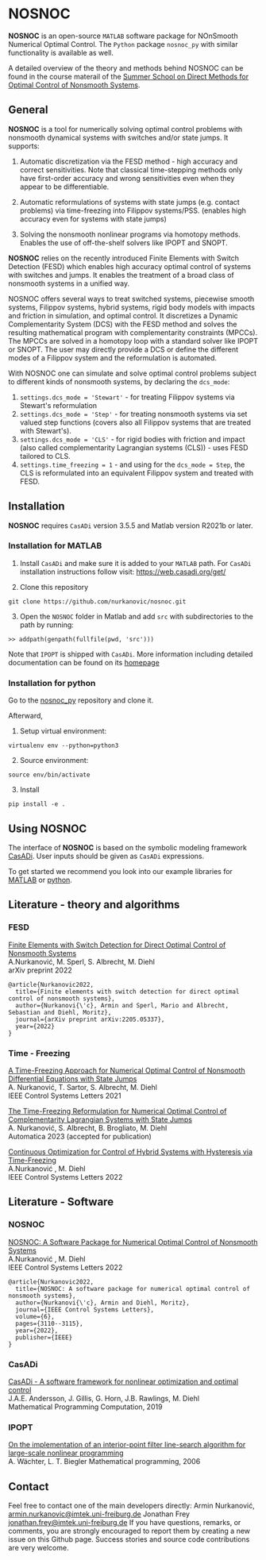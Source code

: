 # NOSNOC
**NOSNOC** is an open-source `MATLAB` software package for NOnSmooth Numerical Optimal Control.
The `Python` package `nosnoc_py` with similar functionality is available as well.

A detailed overview of the theory and methods behind NOSNOC can be found in the course materail of the
[Summer School on Direct Methods for Optimal Control of Nonsmooth Systems](https://www.syscop.de/teaching/ss2023/summer-school-direct-methods-optimal-control-nonsmooth-systems).


## General
**NOSNOC** is a tool for numerically solving optimal control problems with nonsmooth dynamical systems with switches and/or state jumps.
It supports:

1. Automatic discretization via the FESD method - high accuracy and correct sensitivities. Note that classical time-stepping methods only have first-order accuracy and wrong sensitivities even when they appear to be differentiable.

2. Automatic reformulations of systems with state jumps (e.g. contact problems) via time-freezing into Filippov systems/PSS.
(enables high accuracy even for systems with state jumps)

3. Solving the nonsmooth nonlinear programs via homotopy methods. Enables the use of off-the-shelf solvers like IPOPT and SNOPT.


**NOSNOC** relies on the recently introduced Finite Elements with Switch Detection (FESD) which enables high accuracy optimal control of systems with switches and jumps.
It enables the treatment of a broad class of nonsmooth systems in a unified way.

NOSNOC offers several ways to treat switched systems, piecewise smooth systems, Filippov systems, hybrid systems, rigid body models with impacts and friction in simulation, and optimal control.
It discretizes a Dynamic Complementarity System (DCS) with the FESD method and solves the resulting mathematical program with complementarity constraints (MPCCs).
The MPCCs are solved in a homotopy loop with a standard solver like IPOPT or SNOPT.
The user may directly provide a DCS or define the different modes of a Filippov system and the reformulation is automated.

With NOSNOC one can simulate and solve optimal control problems subject to different kinds of nonsmooth systems, by declaring the `dcs_mode`:
1. `settings.dcs_mode = 'Stewart'` - for treating Filippov systems via Stewart's reformulation
2. `settings.dcs_mode = 'Step'` - for treating nonsmooth systems via set valued step functions (covers also all Filippov systems that are treated with Stewart's).
3. `settings.dcs_mode = 'CLS'` - for rigid bodies with friction and impact (also called complementarity Lagrangian systems (CLS)) - uses FESD tailored to CLS.
4. `settings.time_freezing = 1` - and using for the `dcs_mode = Step`, the CLS is reformulated into an equivalent Filippov system and treated with FESD.

## Installation

**NOSNOC** requires `CasADi` version 3.5.5 and Matlab version R2021b or later.

### Installation for MATLAB

1.  Install  `CasADi` and make sure it is added to your `MATLAB` path.
For `CasADi` installation instructions follow visit: https://web.casadi.org/get/

2.   Clone this repository
```
git clone https://github.com/nurkanovic/nosnoc.git
```

3. Open the `NOSNOC` folder in Matlab and add `src` with subdirectories to the path by running:
```
>> addpath(genpath(fullfile(pwd, 'src')))
```

Note that `IPOPT` is shipped with `CasADi`. More information including detailed documentation can be found on its [homepage](https://coin-or.github.io/Ipopt/ )

### Installation for python

Go to the [nosnoc_py](https://github.com/FreyJo/nosnoc_py) repository and clone it.

Afterward,

1. Setup virtual environment:
```
virtualenv env --python=python3
```

2. Source environment:
```
source env/bin/activate
```

3. Install
```
pip install -e .
```

## Using NOSNOC

The interface of **NOSNOC** is based on the symbolic modeling framework [CasADi](https://web.casadi.org/).
User inputs should be given as `CasADi` expressions.

To get started we recommend you look into our example libraries for
[MATLAB](https://github.com/nurkanovic/nosnoc/tree/main/examples/matlab) or [python](https://github.com/FreyJo/nosnoc_py/tree/main/examples).

## Literature - theory and algorithms

### FESD
[Finite Elements with Switch Detection for Direct Optimal Control of Nonsmooth Systems](https://arxiv.org/abs/2205.05337) \
A.Nurkanović, M. Sperl, S. Albrecht, M. Diehl \
arXiv preprint 2022

```
@article{Nurkanovic2022,
  title={Finite elements with switch detection for direct optimal control of nonsmooth systems},
  author={Nurkanovi{\'c}, Armin and Sperl, Mario and Albrecht, Sebastian and Diehl, Moritz},
  journal={arXiv preprint arXiv:2205.05337},
  year={2022}
}
```


### Time - Freezing
[A Time-Freezing Approach for Numerical Optimal Control of Nonsmooth Differential Equations with State Jumps](https://cdn.syscop.de/publications/Nurkanovic2021.pdf) \
A. Nurkanović, T. Sartor, S. Albrecht, M. Diehl \
IEEE Control Systems Letters 2021

[The Time-Freezing Reformulation for Numerical Optimal Control of Complementarity Lagrangian Systems with State Jumps](https://arxiv.org/abs/2111.06759) \
A. Nurkanović, S. Albrecht, B. Brogliato, M. Diehl \
Automatica 2023 (accepted for publication)

[Continuous Optimization for Control of Hybrid Systems with Hysteresis via Time-Freezing](https://cdn.syscop.de/publications/Nurkanovic2022a.pdf) \
A.Nurkanović , M. Diehl \
IEEE Control Systems Letters 2022


## Literature - Software

### NOSNOC

[NOSNOC: A Software Package for Numerical Optimal Control of Nonsmooth Systems](https://cdn.syscop.de/publications/Nurkanovic2022b.pdf) \
A.Nurkanović , M. Diehl \
IEEE Control Systems Letters 2022

```
@article{Nurkanovic2022,
  title={NOSNOC: A software package for numerical optimal control of nonsmooth systems},
  author={Nurkanovi{\'c}, Armin and Diehl, Moritz},
  journal={IEEE Control Systems Letters},
  volume={6},
  pages={3110--3115},
  year={2022},
  publisher={IEEE}
}
```



### CasADi

[CasADi - A software framework for nonlinear optimization and optimal control](https://cdn.syscop.de/publications/Andersson2019.pdf) \
J.A.E. Andersson, J. Gillis, G. Horn, J.B. Rawlings, M. Diehl \
Mathematical Programming Computation, 2019

### IPOPT
[On the implementation of an interior-point filter line-search algorithm for large-scale nonlinear programming](https://link.springer.com/article/10.1007/s10107-004-0559-y) \
A. Wächter, L. T. Biegler
Mathematical programming, 2006 

## Contact

Feel free to contact one of the main developers directly: Armin Nurkanović, [armin.nurkanovic@imtek.uni-freiburg.de](mailto:armin.nurkanovic@imtek.uni-freiburg.de)
Jonathan Frey [jonathan.frey@imtek.uni-freiburg.de](mailto:jonathan.frey@imtek.uni-freiburg.de)
If you have questions, remarks, or comments, you are strongly encouraged to report them by creating a new issue on this Github page.
Success stories and source code contributions are very welcome.

